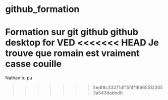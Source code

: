 # github_formation
Formation sur git github github desktop for VED
<<<<<<< HEAD
Je trouve que romain est vraiment casse couille
=======
Nathan tu pu
>>>>>>> 5edf8c33271df15f4f186655123053a543dabbd0
